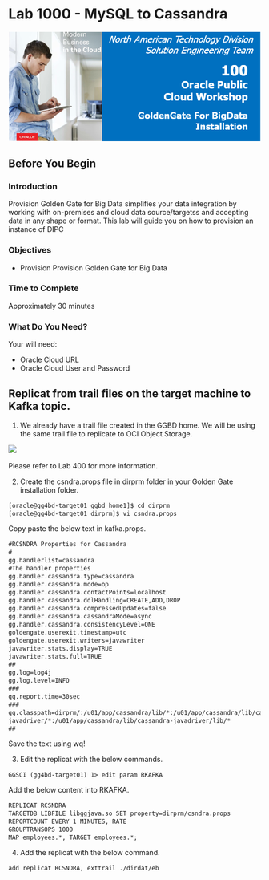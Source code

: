 # Lab 1000 -  MySQL to Cassandra
![](images/100/image100_0.png)


## Before You Begin

### Introduction
Provision Golden Gate for Big Data simplifies your data integration by working with on-premises and cloud data source/targetss and accepting data in any shape or format. This lab will guide you on how to provision an instance of DIPC

### Objectives
- Provision Provision Golden Gate for Big Data

### Time to Complete
Approximately 30 minutes

### What Do You Need?
Your will need:
- Oracle Cloud URL
- Oracle Cloud User and Password

## Replicat from trail files on the target machine to Kafka topic.

1. We already have a trail file created in the GGBD home. We will be using the same trail file to replicate to OCI Object Storage.

![](images/500/image100_1.pn)

Please refer to Lab 400 for more information.

2. Create the csndra.props file in dirprm folder in your Golden Gate installation folder.
```
[oracle@gg4bd-target01 ggbd_home1]$ cd dirprm
[oracle@gg4bd-target01 dirprm]$ vi csndra.props
```
Copy paste the below text in kafka.props.

```
#RCSNDRA Properties for Cassandra
#
gg.handlerlist=cassandra
#The handler properties
gg.handler.cassandra.type=cassandra
gg.handler.cassandra.mode=op
gg.handler.cassandra.contactPoints=localhost
gg.handler.cassandra.ddlHandling=CREATE,ADD,DROP
gg.handler.cassandra.compressedUpdates=false
gg.handler.cassandra.cassandraMode=async
gg.handler.cassandra.consistencyLevel=ONE
goldengate.userexit.timestamp=utc
goldengate.userexit.writers=javawriter
javawriter.stats.display=TRUE
javawriter.stats.full=TRUE
##
gg.log=log4j
gg.log.level=INFO
###      
gg.report.time=30sec
###      
gg.classpath=dirprm/:/u01/app/cassandra/lib/*:/u01/app/cassandra/lib/cassandra-javadriver/*:/u01/app/cassandra/lib/cassandra-javadriver/lib/*
##

```
Save the text using wq!

3. Edit the replicat with the below commands.
```
GGSCI (gg4bd-target01) 1> edit param RKAFKA
```
Add the below content into RKAFKA.
```
REPLICAT RCSNDRA
TARGETDB LIBFILE libggjava.so SET property=dirprm/csndra.props
REPORTCOUNT EVERY 1 MINUTES, RATE
GROUPTRANSOPS 1000
MAP employees.*, TARGET employees.*;

```

4. Add the replicat with the below command.

```
add replicat RCSNDRA, exttrail ./dirdat/eb

```
